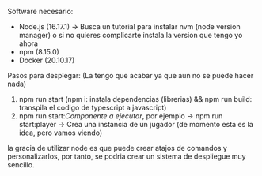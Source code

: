 Software necesario:

- Node.js (16.17.1) -> Busca un tutorial para instalar nvm (node version manager) o si no quieres complicarte instala la version que tengo yo ahora
- npm (8.15.0)
- Docker (20.10.17)

Pasos para desplegar: (La tengo que acabar ya que aun no se puede hacer nada)

1. npm run start (npm i: instala dependencias (librerias) && npm run build: transpila el codigo de typescript a javascript)
2. npm run start:*Componente a ejecutar*, por ejemplo -> npm run start:player -> Crea una instancia de un jugador (de momento esta es la idea, pero vamos viendo)

la gracia de utilizar node es que puede crear atajos de comandos y personalizarlos, por tanto, se podria crear un sistema de despliegue muy sencillo.